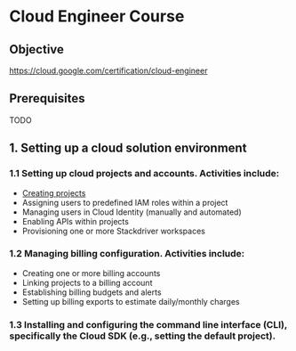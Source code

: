 # Cloud Engineer Course

## Objective

https://cloud.google.com/certification/cloud-engineer

## Prerequisites

TODO

##  1. Setting up a cloud solution environment

### 1.1 Setting up cloud projects and accounts. Activities include:

- [Creating projects](1.1.1)
- Assigning users to predefined IAM roles within a project
- Managing users in Cloud Identity (manually and automated)
- Enabling APIs within projects
- Provisioning one or more Stackdriver workspaces

### 1.2 Managing billing configuration. Activities include:

- Creating one or more billing accounts
- Linking projects to a billing account
- Establishing billing budgets and alerts
- Setting up billing exports to estimate daily/monthly charges

### 1.3 Installing and configuring the command line interface (CLI), specifically the Cloud SDK (e.g., setting the default project).
